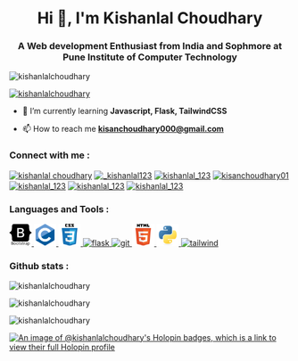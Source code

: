 <h1 align="center">Hi 👋, I'm Kishanlal Choudhary</h1>
<h3 align="center">A Web development Enthusiast from India and Sophmore at Pune Institute of Computer Technology</h3>

<p align="left"> <img src="https://komarev.com/ghpvc/?username=kishanlalchoudhary&label=Profile%20views&color=0e75b6&style=flat" alt="kishanlalchoudhary" /> </p>

<p align="left"> <a href="https://github.com/ryo-ma/github-profile-trophy"><img src="https://github-profile-trophy.vercel.app/?username=kishanlalchoudhary" alt="kishanlalchoudhary" /></a> </p>

- 🌱 I’m currently learning **Javascript, Flask, TailwindCSS**

- 📫 How to reach me **kisanchoudhary000@gmail.com**

<h3 align="left">Connect with me : </h3>
<p align="left">
<a href="https://www.linkedin.com/in/kishanlal-choudhary-a94154217/" target="blank"><img align="center" src="https://raw.githubusercontent.com/rahuldkjain/github-profile-readme-generator/master/src/images/icons/Social/linked-in-alt.svg" alt="kishanlal choudhary" height="30" width="40" /></a>
<a href="https://instagram.com/_kishanlal123" target="blank"><img align="center" src="https://raw.githubusercontent.com/rahuldkjain/github-profile-readme-generator/master/src/images/icons/Social/instagram.svg" alt="_kishanlal123" height="30" width="40" /></a>
<a href="https://www.codechef.com/users/kishanlal_123" target="blank"><img align="center" src="https://cdn.jsdelivr.net/npm/simple-icons@3.1.0/icons/codechef.svg" alt="kishanlal_123" height="30" width="40" /></a>
<a href="https://www.hackerrank.com/kisanchoudhary01" target="blank"><img align="center" src="https://raw.githubusercontent.com/rahuldkjain/github-profile-readme-generator/master/src/images/icons/Social/hackerrank.svg" alt="kisanchoudhary01" height="30" width="40" /></a>
<a href="https://codeforces.com/profile/kishanlal_123" target="blank"><img align="center" src="https://raw.githubusercontent.com/rahuldkjain/github-profile-readme-generator/master/src/images/icons/Social/codeforces.svg" alt="kishanlal_123" height="30" width="40" /></a>
<a href="https://www.leetcode.com/kishanlal_123" target="blank"><img align="center" src="https://raw.githubusercontent.com/rahuldkjain/github-profile-readme-generator/master/src/images/icons/Social/leet-code.svg" alt="kishanlal_123" height="30" width="40" /></a>
<a href="https://auth.geeksforgeeks.org/user/kishanlal_123" target="blank"><img align="center" src="https://raw.githubusercontent.com/rahuldkjain/github-profile-readme-generator/master/src/images/icons/Social/geeks-for-geeks.svg" alt="kishanlal_123" height="30" width="40" /></a>
</p>

<h3 align="left">Languages and Tools : </h3>
<p align="left"> <a href="https://getbootstrap.com" target="_blank" rel="noreferrer"> <img src="https://raw.githubusercontent.com/devicons/devicon/master/icons/bootstrap/bootstrap-plain-wordmark.svg" alt="bootstrap" width="40" height="40"/> </a> <a href="https://www.cprogramming.com/" target="_blank" rel="noreferrer"> <img src="https://raw.githubusercontent.com/devicons/devicon/master/icons/c/c-original.svg" alt="c" width="40" height="40"/> </a> <a href="https://www.w3schools.com/css/" target="_blank" rel="noreferrer"> <img src="https://raw.githubusercontent.com/devicons/devicon/master/icons/css3/css3-original-wordmark.svg" alt="css3" width="40" height="40"/> </a> <a href="https://flask.palletsprojects.com/" target="_blank" rel="noreferrer"> <img src="https://www.vectorlogo.zone/logos/pocoo_flask/pocoo_flask-icon.svg" alt="flask" width="40" height="40"/> </a> <a href="https://git-scm.com/" target="_blank" rel="noreferrer"> <img src="https://www.vectorlogo.zone/logos/git-scm/git-scm-icon.svg" alt="git" width="40" height="40"/> </a> <a href="https://www.w3.org/html/" target="_blank" rel="noreferrer"> <img src="https://raw.githubusercontent.com/devicons/devicon/master/icons/html5/html5-original-wordmark.svg" alt="html5" width="40" height="40"/> </a> <a href="https://www.python.org" target="_blank" rel="noreferrer"> <img src="https://raw.githubusercontent.com/devicons/devicon/master/icons/python/python-original.svg" alt="python" width="40" height="40"/> </a> <a href="https://tailwindcss.com/" target="_blank" rel="noreferrer"> <img src="https://www.vectorlogo.zone/logos/tailwindcss/tailwindcss-icon.svg" alt="tailwind" width="40" height="40"/> </a> </p>

<h3 align="left">Github stats : </h3>
<p align="left"><img src="https://github-readme-stats.vercel.app/api/top-langs?username=kishanlalchoudhary&show_icons=true&locale=en&layout=compact" alt="kishanlalchoudhary" /></p>
<p align="left"><img src="https://github-readme-stats.vercel.app/api?username=kishanlalchoudhary&show_icons=true&locale=en" alt="kishanlalchoudhary" /></p>
<p align="left"><img src="https://github-readme-streak-stats.herokuapp.com/?user=kishanlalchoudhary&" alt="kishanlalchoudhary" /></p>

[![An image of @kishanlalchoudhary's Holopin badges, which is a link to view their full Holopin profile](https://holopin.me/kishanlalchoudhary)](https://holopin.io/@kishanlalchoudhary)
